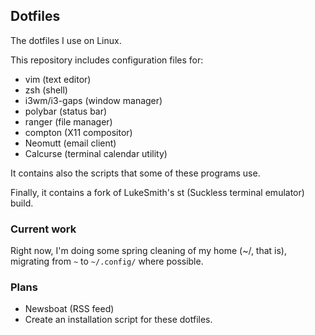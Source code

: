 ## Dotfiles

The dotfiles I use on Linux. 

This repository includes configuration files for:
  - vim (text editor)
  - zsh (shell)
  - i3wm/i3-gaps (window manager)
  - polybar (status bar)
  - ranger (file manager)
  - compton (X11 compositor)
  - Neomutt (email client)
  - Calcurse (terminal calendar utility)

It contains also the scripts that some of these programs use.

Finally, it contains a fork of LukeSmith's st (Suckless terminal emulator) build.


### Current work
Right now, I'm doing some spring cleaning of my home (~/, that is), migrating from `~` to `~/.config/` where possible.

### Plans
- Newsboat (RSS feed)
- Create an installation script for these dotfiles.

